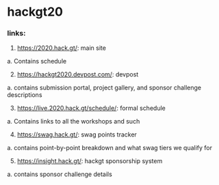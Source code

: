 # hackgt20

### links:
1. https://2020.hack.gt/: main site

a. Contains schedule

2. https://hackgt2020.devpost.com/: devpost

a. contains submission portal, project gallery, and sponsor challenge descriptions

3. https://live.2020.hack.gt/schedule/: formal schedule

a. Contains links to all the workshops and such

4. https://swag.hack.gt/: swag points tracker

a. contains point-by-point breakdown and what swag tiers we qualify for

5. https://insight.hack.gt/: hackgt sponsorship system

a. contains sponsor challenge details
